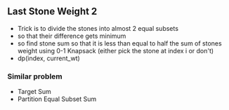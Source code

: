 ## Last Stone Weight 2
- Trick is to divide the stones into almost 2 equal subsets
- so that their difference gets minimum
- so find stone sum so that it is less than equal to half the sum of stones weight using 0-1 Knapsack (either pick the stone at index i or don't)
- dp(index, current_wt)
### Similar problem
- Target Sum
- Partition Equal Subset Sum